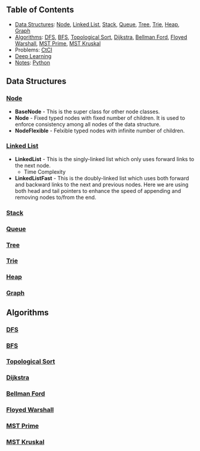 ## Table of Contents
- [Data Structures](#data-structures): [Node](#node), [Linked List](#linked-list), [Stack](#stack), [Queue](#queue), [Tree](#tree), [Trie](#trie), [Heap](#heap), [Graph](#graph)
- [Algorithms](#algorithms): [DFS](#dfs), [BFS](#bfs), [Topological Sort](#topological-sort), [Dijkstra](#dijkstra), [Bellman Ford](#bellman-ford), [Floyed Warshall](#floyed-warshall), [MST Prime](#mst-prime), [MST Kruskal](#mst-kruskal)
- Problems: [CtCI](https://github.com/abtkod/practice/tree/master/CtCI)
- [Deep Learning](https://github.com/abtkod/practice/tree/master/deeplearning)
- [Notes](https://github.com/abtkod/practice/tree/master/notes): [Python](https://htmlpreview.github.io/?https://github.com/abtkod/practice/blob/master/notes/python-notes.html)

## Data Structures

### [Node](https://github.com/abtkod/practice/blob/master/datastructure/node.py)
* **BaseNode** - This is the super class for other node classes. 
* **Node** - Fixed typed nodes with fixed number of children. It is used to enforce consistency among all nodes of the data structure.
* **NodeFlexible** - Felxible typed nodes with infinite number of children.

### [Linked List](https://github.com/abtkod/practice/blob/master/datastructure/linked_list.py)
* **LinkedList** - This is the singly-linked list which only uses forward links to the next node.
  *  Time Complexity
* **LinkedListFast** - This is the doubly-linked list which uses both forward and backward links to the next and previous nodes. Here we are using both head and tail pointers to enhance the speed of appending and removing nodes to/from the end.

### [Stack](https://github.com/abtkod/practice/blob/master/datastructure/stack.py)

### [Queue](https://github.com/abtkod/practice/blob/master/datastructure/queue.py)

### [Tree](https://github.com/abtkod/practice/blob/master/datastructure/tree.py)

### [Trie](https://github.com/abtkod/practice/blob/master/datastructure/trie.py)

### [Heap](https://github.com/abtkod/practice/blob/master/datastructure/heap.py)

### [Graph](https://github.com/abtkod/practice/blob/master/datastructure/graph.py)

## Algorithms

### [DFS](https://github.com/abtkod/practice/blob/master/datastructure/graph.py#L83)

### [BFS](https://github.com/abtkod/practice/blob/master/datastructure/graph.py#L99)

### [Topological Sort](https://github.com/abtkod/practice/blob/master/datastructure/graph.py#L122)

### [Dijkstra](https://github.com/abtkod/practice/blob/master/datastructure/graph.py#L153)

### [Bellman Ford](https://github.com/abtkod/practice/blob/master/datastructure/graph.py#L190)

### [Floyed Warshall](https://github.com/abtkod/practice/blob/master/datastructure/graph.py#L212)

### [MST Prime](https://github.com/abtkod/practice/blob/master/datastructure/graph.py#L236)

### [MST Kruskal](https://github.com/abtkod/practice/blob/master/datastructure/graph.py#L254)
